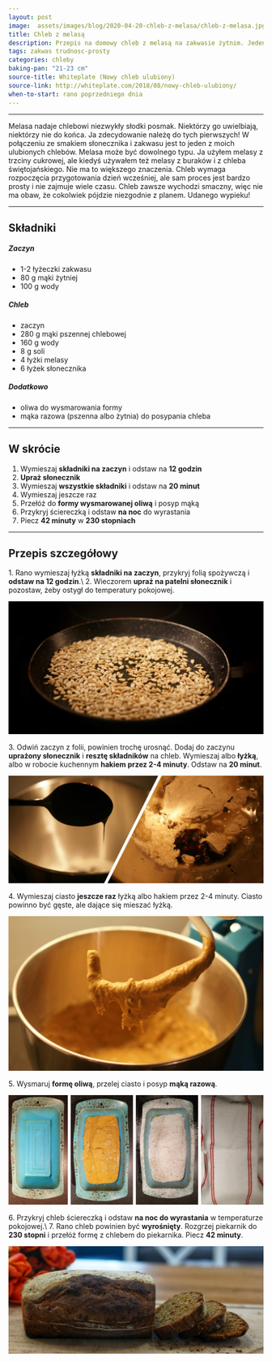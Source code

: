 ```yaml
---
layout: post
image:  assets/images/blog/2020-04-20-chleb-z-melasa/chleb-z-melasa.jpg
title: Chleb z melasą
description: Przepis na domowy chleb z melasą na zakwasie żytnim. Jeden z najlepszych chlebów domowych. Bardzo łatwy do przygotowania.
tags: zakwas trudnosc-prosty
categories: chleby
baking-pan: "21-23 cm"
source-title: Whiteplate (Nowy chleb ulubiony)
source-link: http://whiteplate.com/2018/08/nowy-chleb-ulubiony/
when-to-start: rano poprzedniego dnia
---
```


-----

Melasa nadaje chlebowi niezwykły słodki posmak. Niektórzy go uwielbiają, niektórzy nie do końca. Ja zdecydowanie należę do tych pierwszych! W połączeniu ze smakiem słonecznika i zakwasu jest to jeden z moich ulubionych chlebów. Melasa może być dowolnego typu. Ja użyłem melasy z trzciny cukrowej, ale kiedyś używałem też melasy z buraków i z chleba świętojańskiego. Nie ma to większego znaczenia. Chleb wymaga rozpoczęcia przygotowania dzień wcześniej, ale sam proces jest bardzo prosty i nie zajmuje wiele czasu. Chleb zawsze wychodzi smaczny, więc nie ma obaw, że cokolwiek pójdzie niezgodnie z planem. Udanego wypieku!

-----

## Składniki

##### Zaczyn
* 1-2 łyżeczki zakwasu
* 80 g mąki żytniej
* 100 g wody

##### Chleb

* zaczyn
* 280 g mąki pszennej chlebowej
* 160 g wody
* 8 g soli
* 4 łyżki melasy
* 6 łyżek słonecznika

##### Dodatkowo

* oliwa do wysmarowania formy
* mąka razowa (pszenna albo żytnia) do posypania chleba

-----

## W skrócie

1. Wymieszaj **składniki na zaczyn** i odstaw na **12 godzin**
2. **Upraż słonecznik**
3. Wymieszaj **wszystkie składniki** i odstaw na **20 minut**
4. Wymieszaj jeszcze raz
5. Przełóż do **formy wysmarowanej oliwą** i posyp mąką
6. Przykryj ściereczką i odstaw **na noc** do wyrastania
7. Piecz **42 minuty** w **230 stopniach**

-----

## Przepis szczegółowy

1\. Rano wymieszaj łyżką **składniki na zaczyn**, przykryj folią spożywczą i **odstaw na 12 godzin**.\\
2\. Wieczorem **upraż na patelni słonecznik** i pozostaw, żeby ostygł do temperatury pokojowej.

![Chleb z melasą - Słonecznik](/assets/images/blog/2020-04-20-chleb-z-melasa/chleb-z-melasa-slonecznik.jpg)

3\. Odwiń zaczyn z folii, powinien trochę urosnąć. Dodaj do zaczynu **uprażony słonecznik** i **resztę składników** na chleb. Wymieszaj albo **łyżką**, albo w robocie kuchennym **hakiem przez 2-4 minuty**. Odstaw na **20 minut**.

![Chleb z melasą - Mieszanie](/assets/images/blog/2020-04-20-chleb-z-melasa/chleb-z-melasa-dodanie-melasy.jpg)

4\. Wymieszaj ciasto **jeszcze raz** łyżką albo hakiem przez 2-4 minuty. Ciasto powinno być gęste, ale dające się mieszać łyżką.

![Chleb z melasą - Mieszanie](/assets/images/blog/2020-04-20-chleb-z-melasa/chleb-z-melasa-mieszanie.jpg)

5\. Wysmaruj **formę oliwą**, przelej ciasto i posyp **mąką razową**.

![Chleb z melasą - Forma](/assets/images/blog/2020-04-20-chleb-z-melasa/chleb-z-melasa-forma.jpg)

6\. Przykryj chleb ściereczką i odstaw **na noc do wyrastania** w temperaturze pokojowej.\\
7\. Rano chleb powinien być **wyrośnięty**. Rozgrzej piekarnik do **230 stopni** i przełóż formę z chlebem do piekarnika. Piecz **42 minuty**.

![Chleb z melasą - Gotowy chleb](/assets/images/blog/2020-04-20-chleb-z-melasa/chleb-z-melasa-zakonczenie.jpg)